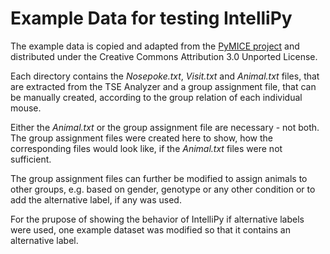# Example Data for testing IntelliPy
 The example data is copied and adapted from the [PyMICE project](https://github.com/Neuroinflab/PyMICE/) and distributed under the Creative Commons Attribution 3.0
Unported License.

Each directory contains the _Nosepoke.txt_, _Visit.txt_ and _Animal.txt_ files, that are extracted from the TSE Analyzer and a group assignment file, that can be manually created,
according to the group relation of each individual mouse.

Either the _Animal.txt_ or the group assignment file are necessary - not both. The group assignment files were created here to show, how the corresponding files would look like, if the _Animal.txt_ files were not sufficient.

The group assignment files can further be modified to assign animals to other groups, e.g. based on gender, genotype or any other condition or to add the alternative label, if any was used.

For the prupose of showing the behavior of IntelliPy if alternative labels were used, one example dataset was modified so that it contains an alternative label.
 
 
